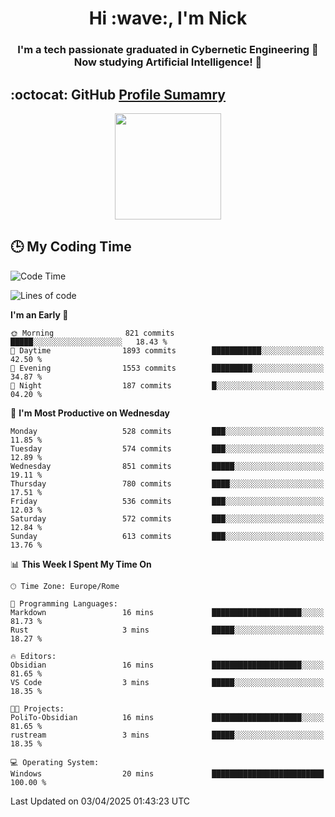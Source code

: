 <h1 align="center">Hi :wave:, I'm Nick</h1>

<h3 align="center">I'm a tech passionate graduated in Cybernetic Engineering 🤖<br>
Now studying Artificial Intelligence! 🧠</h3>


## :octocat: GitHub <a href="https://github.com/vn7n24fzkq/github-profile-summary-cards">Profile Sumamry</a>

<p align="center">
   <img style="height:170px;display:inline-block"  src="http://github-profile-summary-cards.vercel.app/api/cards/profile-details?username=CodeClimberNT&theme=github_dark" />
<!--    <img style="height:170px;display:inline-block"  src="http://github-profile-summary-cards.vercel.app/api/cards/repos-per-language?username=CodeClimberNT&theme=github_dark&exclude=" /> -->
</p>

 ## :clock3: My Coding Time 
 
<!--START_SECTION:waka-->
![Code Time](http://img.shields.io/badge/Code%20Time-499%20hrs%2046%20mins-blue)

![Lines of code](https://img.shields.io/badge/From%20Hello%20World%20I%27ve%20Written-4.9%20million%20lines%20of%20code-blue)

**I'm an Early 🐤** 

```text
🌞 Morning                821 commits         █████░░░░░░░░░░░░░░░░░░░░   18.43 % 
🌆 Daytime                1893 commits        ███████████░░░░░░░░░░░░░░   42.50 % 
🌃 Evening                1553 commits        █████████░░░░░░░░░░░░░░░░   34.87 % 
🌙 Night                  187 commits         █░░░░░░░░░░░░░░░░░░░░░░░░   04.20 % 
```
📅 **I'm Most Productive on Wednesday** 

```text
Monday                   528 commits         ███░░░░░░░░░░░░░░░░░░░░░░   11.85 % 
Tuesday                  574 commits         ███░░░░░░░░░░░░░░░░░░░░░░   12.89 % 
Wednesday                851 commits         █████░░░░░░░░░░░░░░░░░░░░   19.11 % 
Thursday                 780 commits         ████░░░░░░░░░░░░░░░░░░░░░   17.51 % 
Friday                   536 commits         ███░░░░░░░░░░░░░░░░░░░░░░   12.03 % 
Saturday                 572 commits         ███░░░░░░░░░░░░░░░░░░░░░░   12.84 % 
Sunday                   613 commits         ███░░░░░░░░░░░░░░░░░░░░░░   13.76 % 
```


📊 **This Week I Spent My Time On** 

```text
🕑︎ Time Zone: Europe/Rome

💬 Programming Languages: 
Markdown                 16 mins             ████████████████████░░░░░   81.73 % 
Rust                     3 mins              █████░░░░░░░░░░░░░░░░░░░░   18.27 % 

🔥 Editors: 
Obsidian                 16 mins             ████████████████████░░░░░   81.65 % 
VS Code                  3 mins              █████░░░░░░░░░░░░░░░░░░░░   18.35 % 

🐱‍💻 Projects: 
PoliTo-Obsidian          16 mins             ████████████████████░░░░░   81.65 % 
rustream                 3 mins              █████░░░░░░░░░░░░░░░░░░░░   18.35 % 

💻 Operating System: 
Windows                  20 mins             █████████████████████████   100.00 % 
```


 Last Updated on 03/04/2025 01:43:23 UTC
<!--END_SECTION:waka-->

